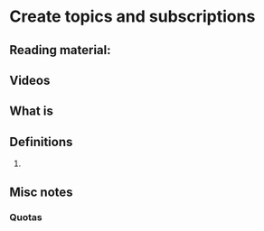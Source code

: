 # Create topics and subscriptions

## Reading material:

## Videos

## What is 

## Definitions
1. 

## Misc notes

### 

### Quotas

